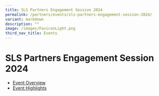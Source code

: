 ```yaml
---
title: SLS Partners Engagement Session 2024
permalink: /partners/events/sls-partners-engagement-session-2024/
variant: markdown
description: ""
image: /images/FaviconLight.png
third_nav_title: Events
---
```

<h1>SLS Partners Engagement Session 2024</h1>
<ul>
  <li><a target="_blank" href="/partners/events/sls-partners-engagement-session-2024/overview">Event Overview</a></li>
  <li><a target="_blank" href="/partners/events/sls-partners-engagement-session-2024/highlights">Event Highlights</a></li>
</ul>